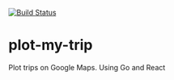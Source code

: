 [![Build Status](https://travis-ci.org/mb-dev/plot-my-trip.svg?branch=master)](https://travis-ci.org/mb-dev/plot-my-trip/)

# plot-my-trip
Plot trips on Google Maps. Using Go and React
